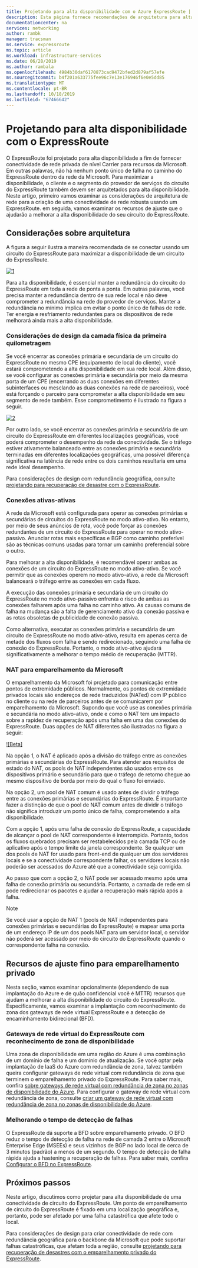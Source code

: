 ```yaml
---
title: Projetando para alta disponibilidade com o Azure ExpressRoute | Microsoft Docs
description: Esta página fornece recomendações de arquitetura para alta disponibilidade ao usar o Azure ExpressRoute.
documentationcenter: na
services: networking
author: rambk
manager: tracsman
ms.service: expressroute
ms.topic: article
ms.workload: infrastructure-services
ms.date: 06/28/2019
ms.author: rambala
ms.openlocfilehash: 4984b30daf6170873cad9472bfed2d879af57efe
ms.sourcegitcommit: b4f201a633775fee96c7e13e176946f6e0e5dd85
ms.translationtype: MT
ms.contentlocale: pt-BR
ms.lasthandoff: 10/18/2019
ms.locfileid: "67466642"
---
```

# <a name="designing-for-high-availability-with-expressroute"></a>Projetando para alta disponibilidade com o ExpressRoute

O ExpressRoute foi projetado para alta disponibilidade a fim de fornecer conectividade de rede privada de nível Carrier para recursos da Microsoft. Em outras palavras, não há nenhum ponto único de falha no caminho do ExpressRoute dentro da rede da Microsoft. Para maximizar a disponibilidade, o cliente e o segmento do provedor de serviços do circuito do ExpressRoute também devem ser arquitetados para alta disponibilidade. Neste artigo, primeiro vamos examinar as considerações de arquitetura de rede para a criação de uma conectividade de rede robusta usando um ExpressRoute. em seguida, vamos examinar os recursos de ajuste que o ajudarão a melhorar a alta disponibilidade do seu circuito do ExpressRoute.


## <a name="architecture-considerations"></a>Considerações sobre arquitetura

A figura a seguir ilustra a maneira recomendada de se conectar usando um circuito do ExpressRoute para maximizar a disponibilidade de um circuito do ExpressRoute.

 [![1]][1]

Para alta disponibilidade, é essencial manter a redundância do circuito do ExpressRoute em toda a rede de ponta a ponta. Em outras palavras, você precisa manter a redundância dentro de sua rede local e não deve comprometer a redundância na rede do provedor de serviços. Manter a redundância no mínimo implica em evitar o ponto único de falhas de rede. Ter energia e resfriamento redundantes para os dispositivos de rede melhorará ainda mais a alta disponibilidade.

### <a name="first-mile-physical-layer-design-considerations"></a>Considerações de design da camada física da primeira quilometragem

 Se você encerrar as conexões primária e secundária de um circuito do ExpressRoute no mesmo CPE (equipamento de local do cliente), você estará comprometendo a alta disponibilidade em sua rede local. Além disso, se você configurar as conexões primária e secundária por meio da mesma porta de um CPE (encerrando as duas conexões em diferentes subinterfaces ou mesclando as duas conexões na rede de parceiros), você está forçando o parceiro para comprometer a alta disponibilidade em seu segmento de rede também. Esse comprometimento é ilustrado na figura a seguir.

[![2]][2]

Por outro lado, se você encerrar as conexões primária e secundária de um circuito do ExpressRoute em diferentes localizações geográficas, você poderá comprometer o desempenho da rede da conectividade. Se o tráfego estiver ativamente balanceado entre as conexões primária e secundária terminadas em diferentes localizações geográficas, uma possível diferença significativa na latência de rede entre os dois caminhos resultaria em uma rede ideal desempenho. 

Para considerações de design com redundância geográfica, consulte [projetando para recuperação de desastre com o ExpressRoute][DR].

### <a name="active-active-connections"></a>Conexões ativas-ativas

A rede da Microsoft está configurada para operar as conexões primárias e secundárias de circuitos do ExpressRoute no modo ativo-ativo. No entanto, por meio de seus anúncios de rota, você pode forçar as conexões redundantes de um circuito do ExpressRoute para operar no modo ativo-passivo. Anunciar rotas mais específicas e BGP como caminho preferível são as técnicas comuns usadas para tornar um caminho preferencial sobre o outro.

Para melhorar a alta disponibilidade, é recomendável operar ambas as conexões de um circuito do ExpressRoute no modo ativo-ativo. Se você permitir que as conexões operem no modo ativo-ativo, a rede da Microsoft balanceará o tráfego entre as conexões em cada fluxo.

A execução das conexões primária e secundária de um circuito do ExpressRoute no modo ativo-passivo enfrenta o risco de ambas as conexões falharem após uma falha no caminho ativo. As causas comuns de falha na mudança são a falta de gerenciamento ativo da conexão passiva e as rotas obsoletas de publicidade de conexão passiva.

Como alternativa, executar as conexões primária e secundária de um circuito de ExpressRoute no modo ativo-ativo, resulta em apenas cerca de metade dos fluxos com falha e sendo redirecionado, seguindo uma falha de conexão do ExpressRoute. Portanto, o modo ativo-ativo ajudará significativamente a melhorar o tempo médio de recuperação (MTTR).

### <a name="nat-for-microsoft-peering"></a>NAT para emparelhamento da Microsoft 

O emparelhamento da Microsoft foi projetado para comunicação entre pontos de extremidade públicos. Normalmente, os pontos de extremidade privados locais são endereços de rede traduzidos (NATed) com IP público no cliente ou na rede de parceiros antes de se comunicarem por emparelhamento da Microsoft. Supondo que você use as conexões primária e secundária no modo ativo-ativo, onde e como o NAT tem um impacto sobre a rapidez de recuperação após uma falha em uma das conexões do ExpressRoute. Duas opções de NAT diferentes são ilustradas na figura a seguir:

[![Beta]][3]

Na opção 1, o NAT é aplicado após a divisão do tráfego entre as conexões primárias e secundárias do ExpressRoute. Para atender aos requisitos de estado do NAT, os pools de NAT independentes são usados entre os dispositivos primário e secundário para que o tráfego de retorno chegue ao mesmo dispositivo de borda por meio do qual o fluxo foi enviado.

Na opção 2, um pool de NAT comum é usado antes de dividir o tráfego entre as conexões primárias e secundárias do ExpressRoute. É importante fazer a distinção de que o pool de NAT comum antes de dividir o tráfego não significa introduzir um ponto único de falha, comprometendo a alta disponibilidade.

Com a opção 1, após uma falha de conexão do ExpressRoute, a capacidade de alcançar o pool de NAT correspondente é interrompida. Portanto, todos os fluxos quebrados precisam ser restabelecidos pela camada TCP ou de aplicativo após o tempo limite da janela correspondente. Se qualquer um dos pools de NAT for usado para front-end de qualquer um dos servidores locais e se a conectividade correspondente falhar, os servidores locais não poderão ser acessados do Azure até que a conectividade seja corrigida.

Ao passo que com a opção 2, o NAT pode ser acessado mesmo após uma falha de conexão primária ou secundária. Portanto, a camada de rede em si pode redirecionar os pacotes e ajudar a recuperação mais rápida após a falha. 

> [!NOTE]
> Se você usar a opção de NAT 1 (pools de NAT independentes para conexões primárias e secundárias do ExpressRoute) e mapear uma porta de um endereço IP de um dos pools NAT para um servidor local, o servidor não poderá ser acessado por meio do circuito do ExpressRoute quando o correspondente falha na conexão.
> 

## <a name="fine-tuning-features-for-private-peering"></a>Recursos de ajuste fino para emparelhamento privado

Nesta seção, vamos examinar opcionalmente (dependendo de sua implantação do Azure e de quão confidencial você é MTTR) recursos que ajudam a melhorar a alta disponibilidade do circuito do ExpressRoute. Especificamente, vamos examinar a implantação com reconhecimento de zona dos gateways de rede virtual ExpressRoute e a detecção de encaminhamento bidirecional (BFD).

### <a name="availability-zone-aware-expressroute-virtual-network-gateways"></a>Gateways de rede virtual do ExpressRoute com reconhecimento de zona de disponibilidade

Uma zona de disponibilidade em uma região do Azure é uma combinação de um domínio de falha e um domínio de atualização. Se você optar pela implantação de IaaS do Azure com redundância de zona, talvez também queira configurar gateways de rede virtual com redundância de zona que terminem o emparelhamento privado do ExpressRoute. Para saber mais, confira [sobre gateways de rede virtual com redundância de zona no zonas de disponibilidade do Azure][zone redundant vgw]. Para configurar o gateway de rede virtual com redundância de zona, consulte [criar um gateway de rede virtual com redundância de zona no zonas de disponibilidade do Azure][conf zone redundant vgw].

### <a name="improving-failure-detection-time"></a>Melhorando o tempo de detecção de falhas

O ExpressRoute dá suporte a BFD sobre emparelhamento privado. O BFD reduz o tempo de detecção de falha na rede de camada 2 entre o Microsoft Enterprise Edge (MSEEs) e seus vizinhos de BGP no lado local de cerca de 3 minutos (padrão) a menos de um segundo. O tempo de detecção de falha rápida ajuda a hastening a recuperação de falhas. Para saber mais, confira [Configurar o BFD no ExpressRoute][BFD].

## <a name="next-steps"></a>Próximos passos

Neste artigo, discutimos como projetar para alta disponibilidade de uma conectividade de circuito do ExpressRoute. Um ponto de emparelhamento de circuito do ExpressRoute é fixado em uma localização geográfica e, portanto, pode ser afetado por uma falha catastrófica que afete todo o local. 

Para considerações de design para criar conectividade de rede com redundância geográfica para o backbone da Microsoft que pode suportar falhas catastróficas, que afetam toda a região, consulte [projetando para recuperação de desastres com o emparelhamento privado do ExpressRoute][DR].

<!--Image References-->
[1]: ./media/designing-for-high-availability-with-expressroute/exr-reco.png "maneira recomendada de se conectar usando o ExpressRoute"
[2]: ./media/designing-for-high-availability-with-expressroute/suboptimal-lastmile-connectivity.png "conectividade de última quilometragem de nível inferior"
[3]: ./media/designing-for-high-availability-with-expressroute/nat-options.png "Opções de NAT"


<!--Link References-->
[zone redundant vgw]: https://docs.microsoft.com/azure/vpn-gateway/about-zone-redundant-vnet-gateways
[conf zone redundant vgw]: https://docs.microsoft.com/azure/vpn-gateway/create-zone-redundant-vnet-gateway
[Configure Global Reach]: https://docs.microsoft.com/azure/expressroute/expressroute-howto-set-global-reach
[BFD]: https://docs.microsoft.com/azure/expressroute/expressroute-bfd
[DR]: https://docs.microsoft.com/azure/expressroute/designing-for-disaster-recovery-with-expressroute-privatepeering




